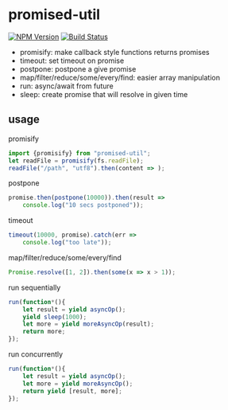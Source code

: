 # promised-util

[![NPM Version][npm-image]][npm-url]
[![Build Status][travis-image]][travis-url]

- promisify: make callback style functions returns promises
- timeout: set timeout on promise
- postpone: postpone a give promise
- map/filter/reduce/some/every/find: easier array manipulation
- run: async/await from future
- sleep: create promise that will resolve in given time

## usage

promisify

```js
import {promisify} from "promised-util";
let readFile = promisify(fs.readFile);
readFile("/path", "utf8").then(content => );
```

postpone

```js
promise.then(postpone(10000)).then(result =>
    console.log("10 secs postponed"));
```

timeout

```js
timeout(10000, promise).catch(err =>
    console.log("too late"));
```

map/filter/reduce/some/every/find

```js
Promise.resolve([1, 2]).then(some(x => x > 1));
```

run sequentially

```js
run(function*(){
    let result = yield asyncOp();
    yield sleep(1000);
    let more = yield moreAsyncOp(result);
    return more;
});
```

run concurrently

```js
run(function*(){
    let result = yield asyncOp();
    let more = yield moreAsyncOp();
    return yield [result, more];
});
```

[npm-image]: https://img.shields.io/npm/v/promised-util.svg?style=flat
[npm-url]: https://npmjs.org/package/promised-util
[travis-image]: https://img.shields.io/travis/zweifisch/promised-util.svg?style=flat
[travis-url]: https://travis-ci.org/zweifisch/promised-util
